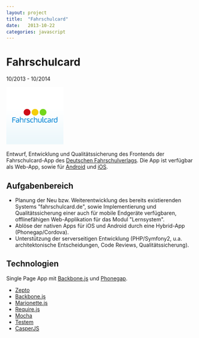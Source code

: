 ```yaml
---
layout: project
title:  "Fahrschulcard"
date:   2013-10-22
categories: javascript
---
```


# Fahrschulcard #

<span class="post-date">10/2013 - 10/2014</span>

<div class="center">
    <img src="/images/fsc/app-icon.png" style="max-width: 200px;">
</div>

Entwurf, Entwicklung und Qualitätssicherung des Frontends der Fahrschulcard-App des [Deutschen Fahrschulverlags](http://fahrschulcard.de). Die App ist verfügbar als Web-App, sowie für [Android](http://play.google.com/store/apps/details?id=de.deutscherfahrschulverlag.fsc&hl=de) und [iOS](https://itunes.apple.com/de/app/fahrschulcard-das-lernsystem/id448163875?mt=8).


## Aufgabenbereich ##

* Planung der Neu­ bzw. Weiterentwicklung des bereits existierenden Systems "fahrschulcard.de", sowie Implementierung und Qualitätssicherung einer auch für mobile Endgeräte verfügbaren, offlinefähigen Web­-Applikation für das Modul "Lernsystem".
* Ablöse der nativen Apps für iOS und Android durch eine Hybrid-App (Phonegap/Cordova).
* Unterstützung der serverseitigen Entwicklung (PHP/Symfony2, u.a. architektonische Entscheidungen, Code Reviews, Qualitätssicherung).

## Technologien ##

Single Page App mit [Backbone.js](http://backbonejs.org/) und [Phonegap](http://phonegap.com/).

* [Zepto](http://zeptojs.com/)
* [Backbone.js](http://backbonejs.org/)
* [Marionette.js](http://marionettejs.com/)
* [Require.js](http://requirejs.org/)
* [Mocha](http://visionmedia.github.io/mocha/)
* [Testem](https://github.com/airportyh/testem)
* [CasperJS](http://casperjs.org/)
